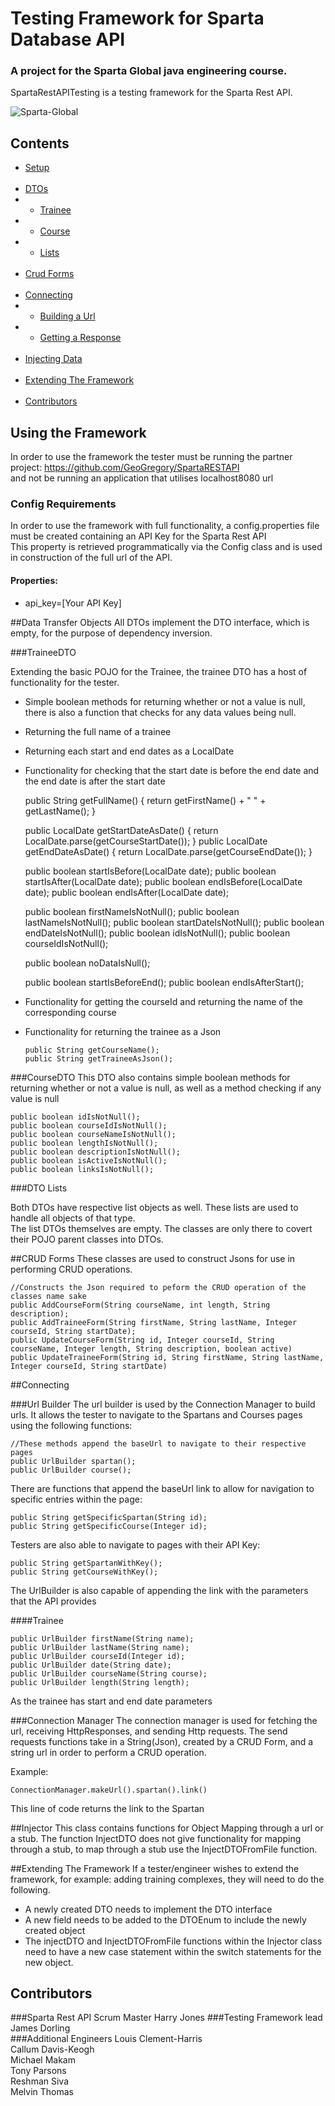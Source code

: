 # Testing Framework for Sparta Database API

### A project for the Sparta Global java engineering course.

SpartaRestAPITesting is a testing framework for the Sparta Rest API.

<!--                                                                                     branch  -->
<!--![Sparta-Global](https://raw.githubusercontent.com/JamesDorling/SpartaRestAPITesting/main/src/images/Sparta-Global.png) --->
![Sparta-Global](src/images/Sparta-Global.png)

## Contents
* [Setup](#Using-the-Framework) <br> <br>
* [DTOs](#Data-Transfer-Objects)
* - [Trainee](#TraineeDTO)
* - [Course](#CourseDTO) 
* - [Lists](#DTO-Lists) <br> <br>
* [Crud Forms](#CRUD-Forms) <br> <br>  
* [Connecting](#Connecting)
* - [Building a Url](#Url-Builder)
* - [Getting a Response](#Connection-Manager)
<br> <br>
* [Injecting Data](#Injector)
<br> <br>
* [Extending The Framework](#Extending-The-Framework)
<br> <br>
* [Contributors](#Contributors)


## Using the Framework

In order to use the framework the tester must be running the partner project: https://github.com/GeoGregory/SpartaRESTAPI <br>
and
not be running an application that utilises localhost8080 url

### Config Requirements

In order to use the framework with full functionality, a config.properties file must be created containing an API Key for
the Sparta Rest API  <br>
This property is retrieved programmatically via the Config class and is used in construction of the full url of the API.

#### Properties:
- api_key=[Your API Key]


##Data Transfer Objects
All DTOs implement the DTO interface, which is empty, for the purpose of dependency inversion.

###TraineeDTO

Extending the basic POJO for the Trainee, the trainee DTO has a host of functionality for the tester. <br>
- Simple boolean methods for returning whether or not a value is null, there is also a function that checks for any data values being null.
- Returning the full name of a trainee 
- Returning each start and end dates as a LocalDate
- Functionality for checking that the start date is before the end date and the end date is after the start date <br>


    public String getFullName() {
        return getFirstName() + " " + getLastName();
    }

    public LocalDate getStartDateAsDate() {
        return LocalDate.parse(getCourseStartDate());
    }
    public LocalDate getEndDateAsDate() {
        return LocalDate.parse(getCourseEndDate());
    }

    public boolean startIsBefore(LocalDate date);
    public boolean startIsAfter(LocalDate date);
    public boolean endIsBefore(LocalDate date);
    public boolean endIsAfter(LocalDate date);

    public boolean firstNameIsNotNull();
    public boolean lastNameIsNotNull();
    public boolean startDateIsNotNull();
    public boolean endDateIsNotNull();
    public boolean idIsNotNull();
    public boolean courseIdIsNotNull();

    public boolean noDataIsNull();

    public boolean startIsBeforeEnd();
    public boolean endIsAfterStart(); 
  

- Functionality for getting the courseId and returning the name of the corresponding course
- Functionality for returning the trainee as a Json

      public String getCourseName();
      public String getTraineeAsJson();


###CourseDTO
This DTO also contains simple boolean methods for returning whether or not a value is null, as well as a method checking if any value is null 

    public boolean idIsNotNull();
    public boolean courseIdIsNotNull();
    public boolean courseNameIsNotNull();
    public boolean lengthIsNotNull();
    public boolean descriptionIsNotNull();
    public boolean isActiveIsNotNull();
    public boolean linksIsNotNull();

###DTO Lists

Both DTOs have respective list objects as well. These lists are used to handle all objects of that type. <br>
The list DTOs themselves are empty. The classes are only there to covert their POJO parent classes into DTOs. 

##CRUD Forms
These classes are used to construct Jsons for use in performing CRUD operations. <br>

    //Constructs the Json required to peform the CRUD operation of the classes name sake
    public AddCourseForm(String courseName, int length, String description);
    public AddTraineeForm(String firstName, String lastName, Integer courseId, String startDate);
    public UpdateCourseForm(String id, Integer courseId, String courseName, Integer length, String description, boolean active)
    public UpdateTraineeForm(String id, String firstName, String lastName, Integer courseId, String startDate)

##Connecting

###Url Builder
The url builder is used by the Connection Manager to build urls. It allows the tester to navigate to the Spartans and Courses pages 
using the following functions:
    
    //These methods append the baseUrl to navigate to their respective pages
    public UrlBuilder spartan(); 
    public UrlBuilder course();

There are functions that append the baseUrl link to allow for navigation to specific entries within the page:

    public String getSpecificSpartan(String id);
    public String getSpecificCourse(Integer id);

Testers are also able to navigate to pages with their API Key:

    public String getSpartanWithKey();
    public String getCourseWithKey();

The UrlBuilder is also capable of appending the link with the parameters that the API provides

####Trainee

    public UrlBuilder firstName(String name);
    public UrlBuilder lastName(String name);
    public UrlBuilder courseId(Integer id);
    public UrlBuilder date(String date);
    public UrlBuilder courseName(String course);
    public UrlBuilder length(String length);

As the trainee has start and end date parameters 

###Connection Manager
The connection manager is used for fetching the url, receiving HttpResponses, and sending Http requests.
The send requests functions take in a String(Json), created by a CRUD Form, and a string url in order to perform a CRUD operation.

Example:

    ConnectionManager.makeUrl().spartan().link()

This line of code returns the link to the Spartan

##Injector
This class contains functions for Object Mapping through a url or a stub.
The function InjectDTO does not give functionality for mapping through a stub, to map through a stub use the InjectDTOFromFile function.

##Extending The Framework
If a tester/engineer wishes to extend the framework, for example: adding training complexes, they will need to do the following.
- A newly created DTO needs to implement the DTO interface
- A new field needs to be added to the DTOEnum to include the newly created object
- The injectDTO and InjectDTOFromFile functions within the Injector class need to have a new case statement within the switch statements for the new object.




## Contributors
###Sparta Rest API Scrum Master
Harry Jones
###Testing Framework lead
James Dorling<br>
###Additional Engineers
Louis Clement-Harris<br>
Callum Davis-Keogh<br>
Michael Makam <br>
Tony Parsons <br>
Reshman Siva<br>
Melvin Thomas 
